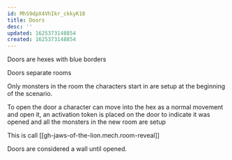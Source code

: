 ```yaml
---
id: MhS9dpX4VhIkr_ckkyK18
title: Doors
desc: ''
updated: 1625373148854
created: 1625373148854
---
```


Doors are hexes with blue borders

Doors separate rooms

Only monsters in the room the characters start in are setup at the beginning of the scenario.

To open the door a character can move into the hex as a normal movement and open it, an activation token is placed on the door
to indicate it was opened and all the monsters in the new room are setup 

This is call [[gh-jaws-of-the-lion.mech.room-reveal]]

Doors are considered a wall until opened.
